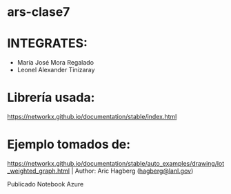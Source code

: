 # ars-clase7

# INTEGRATES:
- María José Mora Regalado
- Leonel Alexander Tinizaray

# Librería usada: 
https://networkx.github.io/documentation/stable/index.html

# Ejemplo tomados de: 

https://networkx.github.io/documentation/stable/auto_examples/drawing/lot_weighted_graph.html | Author: Aric Hagberg (hagberg@lanl.gov)

Publicado Notebook Azure

